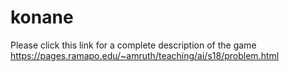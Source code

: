 # konane
Please click this link for a complete description of the game https://pages.ramapo.edu/~amruth/teaching/ai/s18/problem.html
